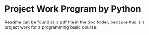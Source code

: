 # Project Work Program by Python

Readme can be found as a pdf file in the doc folder, because this is a project work for a programming basic course.


